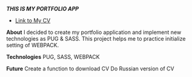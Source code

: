 ***THIS IS MY PORTFOLIO APP***

* [Link to My СV](https://pavel-khokhlov.github.io/resume_pug/)

**About**
I decided to create my portfolio application and implement new technologies as PUG & SASS. This project helps me to practice initialize setting of WEBPACK.

**Technologies**
PUG, SASS, WEBPACK

**Future**
Create a function to download CV
Do Russian version of CV
